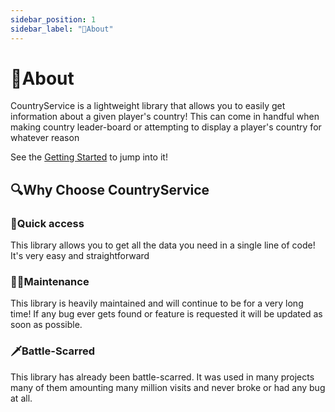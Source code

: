 ```yaml
---
sidebar_position: 1
sidebar_label: "🤔About"
---
```

# 🤔About

CountryService is a lightweight library that allows you to easily get information about a given player's country! This can come in handful when making country leader-board or attempting to display a player's country for whatever reason

See the [Getting Started](https://prooheckcp.github.io/CountryService/docs/gettingStarted/) to jump into it!

## 🔍Why Choose CountryService

### 🔌Quick access
This library allows you to get all the data you need in a single line of code! It's very easy and straightforward

### 🔧🧹Maintenance
This library is heavily maintained and will continue to be for a very long time! If any bug ever gets found or feature is requested it will be updated as soon as possible.

### 🗡️Battle-Scarred
This library has already been battle-scarred. It was used in many projects many of them amounting many million visits and never broke or had any bug at all.
